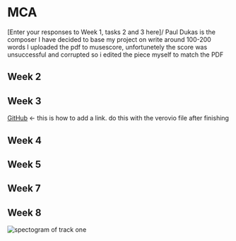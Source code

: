 # MCA
\[Enter your responses to Week 1, tasks 2 and 3 here\]/
Paul Dukas is the composer I have decided to base my project on
write around 100-200 words
I uploaded the pdf to musescore, unfortunetely the score was unsuccessful and corrupted so i edited the piece myself to match the PDF

## Week 2

## Week 3
[GitHub](http://github.com) <- this is how to add a link. do this with the verovio file after finishing

## Week 4

## Week 5

## Week 7

## Week 8


![spectogram of track one](track-one-sorcerers-apprentice.png)
